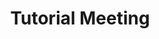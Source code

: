 ---
credit:
- Thomas Quig
featured: false
recording: ''
slides: sigpwny_tutorial_meeting.pdf
tags:
- Terminal
- WSL
- Command line
- Introductions
- SIGPwny as a group
- CTFs
- Opportunities
time_close: ''
time_start: 2021-09-02T23:00:00.000000Z
title: Tutorial Meeting
week_number: 1
---